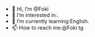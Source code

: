 - 👋 Hi, I’m @Foki
- 👀 I’m interested in:.
- 🌱 I’m currently learning:English.
- 📫 How to reach me:@Foki tg

